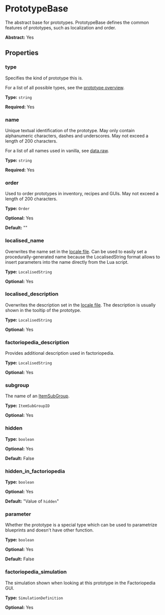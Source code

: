# PrototypeBase

The abstract base for prototypes. PrototypeBase defines the common features of prototypes, such as localization and order.

**Abstract:** Yes

## Properties

### type

Specifies the kind of prototype this is.

For a list of all possible types, see the [prototype overview](prototype:prototypes).

**Type:** `string`

**Required:** Yes

### name

Unique textual identification of the prototype. May only contain alphanumeric characters, dashes and underscores. May not exceed a length of 200 characters.

For a list of all names used in vanilla, see [data.raw](https://wiki.factorio.com/Data.raw).

**Type:** `string`

**Required:** Yes

### order

Used to order prototypes in inventory, recipes and GUIs. May not exceed a length of 200 characters.

**Type:** `Order`

**Optional:** Yes

**Default:** ""

### localised_name

Overwrites the name set in the [locale file](https://wiki.factorio.com/Tutorial:Localisation). Can be used to easily set a procedurally-generated name because the LocalisedString format allows to insert parameters into the name directly from the Lua script.

**Type:** `LocalisedString`

**Optional:** Yes

### localised_description

Overwrites the description set in the [locale file](https://wiki.factorio.com/Tutorial:Localisation). The description is usually shown in the tooltip of the prototype.

**Type:** `LocalisedString`

**Optional:** Yes

### factoriopedia_description

Provides additional description used in factoriopedia.

**Type:** `LocalisedString`

**Optional:** Yes

### subgroup

The name of an [ItemSubGroup](prototype:ItemSubGroup).

**Type:** `ItemSubGroupID`

**Optional:** Yes

### hidden

**Type:** `boolean`

**Optional:** Yes

**Default:** False

### hidden_in_factoriopedia

**Type:** `boolean`

**Optional:** Yes

**Default:** "Value of `hidden`"

### parameter

Whether the prototype is a special type which can be used to parametrize blueprints and doesn't have other function.

**Type:** `boolean`

**Optional:** Yes

**Default:** False

### factoriopedia_simulation

The simulation shown when looking at this prototype in the Factoriopedia GUI.

**Type:** `SimulationDefinition`

**Optional:** Yes

